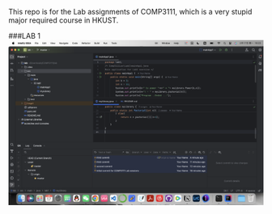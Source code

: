 This repo is for the Lab assignments of COMP3111, which is a very stupid major required course in HKUST.

###LAB 1
![Screenshot for LAB1](pics/LAB1_screenshot.png)